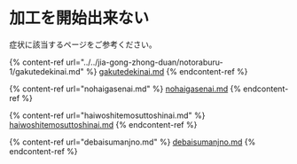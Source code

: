 # 加工を開始出来ない

症状に該当するページをご参考ください。

{% content-ref url="../../jia-gong-zhong-duan/notoraburu-1/gakutedekinai.md" %}
[gakutedekinai.md](../../jia-gong-zhong-duan/notoraburu-1/gakutedekinai.md)
{% endcontent-ref %}

{% content-ref url="nohaigasenai.md" %}
[nohaigasenai.md](nohaigasenai.md)
{% endcontent-ref %}

{% content-ref url="haiwoshitemosuttoshinai.md" %}
[haiwoshitemosuttoshinai.md](haiwoshitemosuttoshinai.md)
{% endcontent-ref %}

{% content-ref url="debaisumanjno.md" %}
[debaisumanjno.md](debaisumanjno.md)
{% endcontent-ref %}

